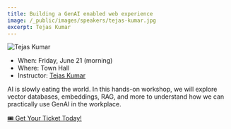```yaml
---
title: Building a GenAI enabled web experience
image: /_public/images/speakers/tejas-kumar.jpg
excerpt: Tejas Kumar
---
```

![Tejas Kumar](/_public/images/speakers/tejas-kumar.jpg)

* When: Friday, June 21 (morning)
* Where: Town Hall
* Instructor: [Tejas Kumar](https://twitter.com/tejasKumar_)

AI is slowly eating the world. In this hands-on workshop, we will explore vector databases, embeddings, RAG, and more to understand how we can practically use GenAI in the workplace.

<div class="cta"><a href="/2024/tickets">🎟️ Get Your Ticket Today!</a></div>